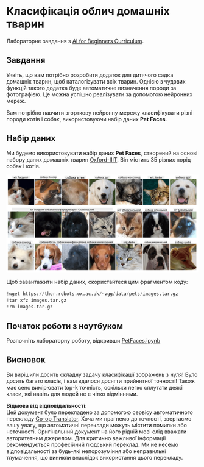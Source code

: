 <!--
CO_OP_TRANSLATOR_METADATA:
{
  "original_hash": "f3d2cee9cb3c52160419e560c57a690e",
  "translation_date": "2025-08-25T22:59:03+00:00",
  "source_file": "lessons/4-ComputerVision/07-ConvNets/lab/README.md",
  "language_code": "uk"
}
-->
# Класифікація облич домашніх тварин

Лабораторне завдання з [AI for Beginners Curriculum](https://github.com/microsoft/ai-for-beginners).

## Завдання

Уявіть, що вам потрібно розробити додаток для дитячого садка домашніх тварин, щоб каталогізувати всіх тварин. Однією з чудових функцій такого додатка буде автоматичне визначення породи за фотографією. Це можна успішно реалізувати за допомогою нейронних мереж.

Вам потрібно навчити згорткову нейронну мережу класифікувати різні породи котів і собак, використовуючи набір даних **Pet Faces**.

## Набір даних

Ми будемо використовувати набір даних **Pet Faces**, створений на основі набору даних домашніх тварин [Oxford-IIIT](https://www.robots.ox.ac.uk/~vgg/data/pets/). Він містить 35 різних порід собак і котів.

![Набір даних, з яким ми працюватимемо](../../../../../../translated_images/data.50b2a9d5484bdbf0f52f5765b381cec9efe2bd296a98f007f90bedb6ac67f2a8.uk.png)

Щоб завантажити набір даних, скористайтеся цим фрагментом коду:

```python
!wget https://thor.robots.ox.ac.uk/~vgg/data/pets/images.tar.gz
!tar xfz images.tar.gz
!rm images.tar.gz
```

## Початок роботи з ноутбуком

Розпочніть лабораторну роботу, відкривши [PetFaces.ipynb](../../../../../../lessons/4-ComputerVision/07-ConvNets/lab/PetFaces.ipynb)

## Висновок

Ви вирішили досить складну задачу класифікації зображень з нуля! Було досить багато класів, і вам вдалося досягти прийнятної точності! Також має сенс вимірювати top-k точність, оскільки легко сплутати деякі класи, які навіть для людей не є чітко відмінними.

**Відмова від відповідальності**:  
Цей документ було перекладено за допомогою сервісу автоматичного перекладу [Co-op Translator](https://github.com/Azure/co-op-translator). Хоча ми прагнемо до точності, звертаємо вашу увагу, що автоматичні переклади можуть містити помилки або неточності. Оригінальний документ на його рідній мові слід вважати авторитетним джерелом. Для критично важливої інформації рекомендується професійний людський переклад. Ми не несемо відповідальності за будь-які непорозуміння або неправильні тлумачення, що виникли внаслідок використання цього перекладу.